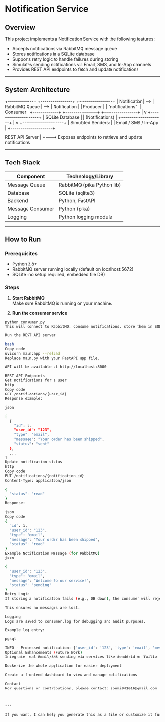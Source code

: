 # Notification Service

## Overview

This project implements a Notification Service with the following features:
- Accepts notifications via RabbitMQ message queue
- Stores notifications in a SQLite database
- Supports retry logic to handle failures during storing
- Simulates sending notifications via Email, SMS, and In-App channels
- Provides REST API endpoints to fetch and update notifications

---

## System Architecture

+-------------+ +----------------+ +-----------------+
| Notification| --> | RabbitMQ Queue | --> | Notification |
| Producer | | "notifications"| | Consumer |
+-------------+ +----------------+ +-----------------+
|
v
+---------------------+
| SQLite Database |
| (Notifications) |
+---------------------+
|
v
+---------------------+
| Simulated Senders: |
| Email / SMS / In-App |
+---------------------+

REST API Server
|
+---> Exposes endpoints to retrieve and update notifications



---

## Tech Stack

| Component       | Technology/Library          |
|-----------------|----------------------------|
| Message Queue   | RabbitMQ (pika Python lib) |
| Database        | SQLite (sqlite3)           |
| Backend         | Python, FastAPI            |
| Message Consumer| Python (pika)              |
| Logging         | Python logging module      |

---

## How to Run

### Prerequisites

- Python 3.8+
- RabbitMQ server running locally (default on localhost:5672)
- SQLite (no setup required, embedded file DB)

### Steps

1. **Start RabbitMQ**  
Make sure RabbitMQ is running on your machine.

2. **Run the consumer service**  
```bash
python consumer.py
This will connect to RabbitMQ, consume notifications, store them in SQLite, and simulate sending.

Run the REST API server

bash
Copy code
uvicorn main:app --reload
Replace main.py with your FastAPI app file.

API will be available at http://localhost:8000

REST API Endpoints
Get notifications for a user
http
Copy code
GET /notifications/{user_id}
Response example:

json

[
  {
    "id": 1,
    "user_id": "123",
    "type": "email",
    "message": "Your order has been shipped",
    "status": "sent"
  },
  ...
]
Update notification status
http
Copy code
PUT /notifications/{notification_id}
Content-Type: application/json

{
  "status": "read"
}
Response:

json
Copy code
{
  "id": 1,
  "user_id": "123",
  "type": "email",
  "message": "Your order has been shipped",
  "status": "read"
}
Example Notification Message (for RabbitMQ)
json

{
  "user_id": "123",
  "type": "email",
  "message": "Welcome to our service!",
  "status": "pending"
}
Retry Logic
If storing a notification fails (e.g., DB down), the consumer will reject the message without acknowledgement, causing RabbitMQ to requeue and retry later.

This ensures no messages are lost.

Logging
Logs are saved to consumer.log for debugging and audit purposes.

Example log entry:

pgsql

INFO - Processed notification: {'user_id': '123', 'type': 'email', 'message': 'Hello!', 'status': 'pending'}
Optional Enhancements (Future Work)
Integrate real Email/SMS sending via services like SendGrid or Twilio

Dockerize the whole application for easier deployment

Create a frontend dashboard to view and manage notifications

Contact
For questions or contributions, please contact: soumi042016@gmail.com



---

If you want, I can help you generate this as a file or customize it further for your repo. Just let me know!






